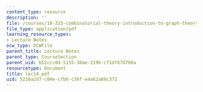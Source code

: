 ```yaml
---
content_type: resource
description: ''
file: /courses/18-315-combinatorial-theory-introduction-to-graph-theory-extremal-and-enumerative-combinatorics-spring-2005/5216a2d7c04ecfb6c36fe4a62a68c372_lec14.pdf
file_type: application/pdf
learning_resource_types:
- Lecture Notes
ocw_type: OCWFile
parent_title: Lecture Notes
parent_type: CourseSection
parent_uid: b52ccc0d-5155-38ae-219b-cf1df67d760a
resourcetype: Document
title: lec14.pdf
uid: 5216a2d7-c04e-cfb6-c36f-e4a62a68c372
---
```

